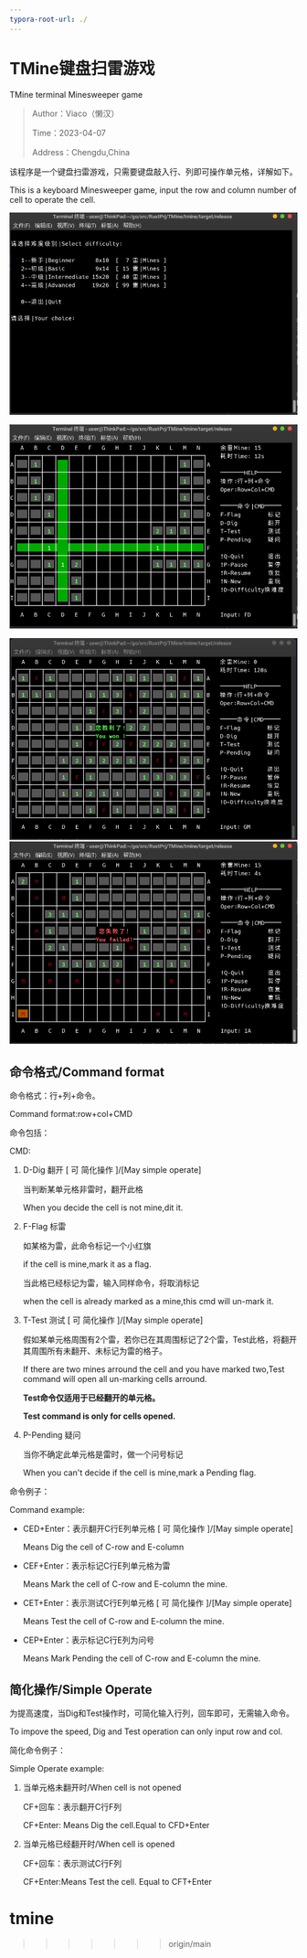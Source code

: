```yaml
---
typora-root-url: ./ 
---
```




# TMine键盘扫雷游戏
TMine terminal Minesweeper game 

> Author：Viaco（懒汉）
>
> Time：2023-04-07
>
> Address：Chengdu,China



该程序是一个键盘扫雷游戏，只需要键盘敲入行、列即可操作单元格，详解如下。

This is a keyboard Minesweeper game, input the row and column number of cell to operate the cell.

![difficulty](/difficulty.png)

![playing](/playing.png)

![success](/success.png)![failed](/failed.png)

## 命令格式/Command format

命令格式：行+列+命令。

Command format:row+col+CMD

命令包括：

CMD:

1. D-Dig  翻开  [ 可 简化操作 ]/[May simple operate]

    当判断某单元格非雷时，翻开此格

    When you decide the cell is not mine,dit it.

2. F-Flag 标雷

    如某格为雷，此命令标记一个小红旗

    if the cell is mine,mark it as a flag.

    当此格已经标记为雷，输入同样命令，将取消标记

    when the cell is already marked as a mine,this cmd will un-mark it. 

3. T-Test 测试  [ 可 简化操作 ]/[May simple operate]

    假如某单元格周围有2个雷，若你已在其周围标记了2个雷，Test此格，将翻开其周围所有未翻开、未标记为雷的格子。

    If there are two mines arround the cell and you have marked two,Test command will open all un-marking cells arround.

    **Test命令仅适用于已经翻开的单元格。**

    **Test command is only for cells opened.**

4. P-Pending 疑问

    当你不确定此单元格是雷时，做一个问号标记

    When you can't decide if the cell is mine,mark a Pending flag.

命令例子：

Command example:

- CED+Enter：表示翻开C行E列单元格  [ 可 简化操作 ]/[May simple operate]

    Means Dig the cell of C-row and E-column

- CEF+Enter：表示标记C行E列单元格为雷 

    Means Mark the cell of C-row and E-column the mine.

- CET+Enter：表示测试C行E列单元格  [ 可 简化操作 ]/[May simple operate]

    Means Test the cell of C-row and E-column the mine.

- CEP+Enter：表示标记C行E列为问号

    Means Mark Pending the cell of C-row and E-column the mine.

## 简化操作/Simple Operate

为提高速度，当Dig和Test操作时，可简化输入行列，回车即可，无需输入命令。

To impove the speed, Dig and Test operation can only input row and col.

简化命令例子：

Simple Operate example:

1. 当单元格未翻开时/When cell is not opened

    CF+回车：表示翻开C行F列
    
    CF+Enter: Means Dig the cell.Equal to CFD+Enter

2. 当单元格已经翻开时/When cell is opened

    CF+回车：表示测试C行F列

    CF+Enter:Means Test the cell. Equal to CFT+Enter
    

# tmine

>>>>>>> origin/main

